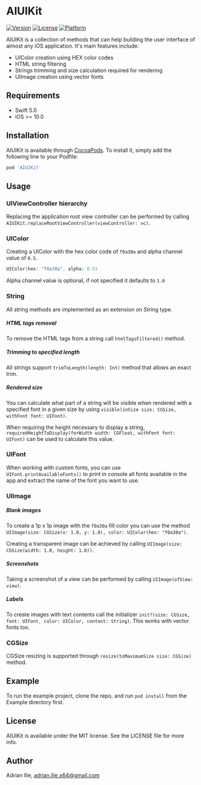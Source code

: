 # AIUIKit

[![Version](https://img.shields.io/cocoapods/v/AIUIKit.svg?style=flat)](https://cocoapods.org/pods/AIUIKit)
[![License](https://img.shields.io/cocoapods/l/AIUIKit.svg?style=flat)](https://cocoapods.org/pods/AIUIKit)
[![Platform](https://img.shields.io/cocoapods/p/AIUIKit.svg?style=flat)](https://cocoapods.org/pods/AIUIKit)

AIUIKit is a collection of methods that can help building the user interface of almost any iOS application. It's main features include:

- UIColor creation using HEX color codes
- HTML string filtering
- Strings trimming and size calculation required for rendering
- UIImage creation using vector fonts

## Requirements

- Swift 5.0
- iOS >= 10.0

## Installation

AIUIKit is available through [CocoaPods](https://cocoapods.org). To install
it, simply add the following line to your Podfile:

```ruby
pod 'AIUIKit'
```

## Usage

### UIViewController hierarchy

Replacing the application root view controller can be performed by calling ```AIUIKit.replaceRootViewController(viewController: vc)```.

### UIColor

Creating a UIColor with the hex color code of ```f0a30a``` and alpha channel value of ```0.5```.

```swift
UIColor(hex: "f0a30a", alpha: 0.5)
```

Alpha channel value is optional, if not specified it defaults to ```1.0```


### String

All string methods are implemented as an extension on String type.

##### HTML tags removal

To remove the HTML tags from a string call ```htmlTagsFiltered()``` method.

##### Trimming to specified length

All strings support ```trimToLength(length: Int)``` method that allows an exact trim.

##### Rendered size 

You can calculate what part of a string will be visible when rendered with a specified font in a given size by using ```visible(inSize size: CGSize, withFont font: UIFont)```.

When requiring the height necessary to display a string, ```requiredHeightToDisplay(forWidth width: CGFloat, withFont font: UIFont)``` can be used to calculate this value.

### UIFont

When working with custom fonts, you can use ```UIFont.printAvailableFonts()``` to print in console all fonts available in the app and extract the name of the font you want to use.

### UIImage

##### Blank images

To create a 1p x 1p image with the ```f0a30a``` fill color you can use the method ```UIImage(size: CGSize(x: 1.0, y: 1.0), color: UIColor(hex: "f0a30a")```.

Creating a transparent image can be achieved by calling ```UIImage(size: CGSize(width: 1.0, height: 1.0))```.

##### Screenshots

Taking a screenshot of a view can be performed by calling ```UIImage(ofView: view)```.

##### Labels

To create images with text contents call the initializer ```init?(size: CGSize, font: UIFont, color: UIColor, content: String)```. This works with vector fonts too.

### CGSize

CGSize resizing is supported through ```resize(toMaximumSize size: CGSize)``` method.

## Example

To run the example project, clone the repo, and run `pod install` from the Example directory first.

## License

AIUIKit is available under the MIT license. See the LICENSE file for more info.

## Author

Adrian Ilie, adrian.ilie.x64@gmail.com
